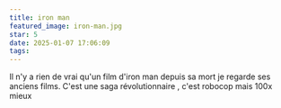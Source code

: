```yaml
---
title: iron man
featured_image: iron-man.jpg
star: 5
date: 2025-01-07 17:06:09
tags:
---
```

Il n'y a rien de vrai qu'un film d'iron man depuis sa mort je regarde ses anciens films. C'est une saga révolutionnaire , c'est robocop mais 100x mieux